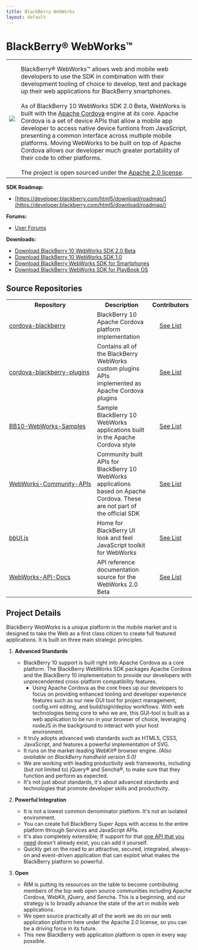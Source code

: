 ```yaml
---
title: BlackBerry WebWorks
layout: default
---
```


# BlackBerry&reg; WebWorks&trade;

<table>
	<tr>
		<td><img src="../images/logo_webworks.png"/></td>
		<td valign="top" style="padding-top:15px">
			BlackBerry&reg; WebWorks&trade; allows web and mobile web developers to use the SDK in combination with their development tooling of choice to develop, test and package up their web applications for BlackBerry smartphones. 
			<br/><br/>
      As of BlackBerry 10 WebWorks SDK 2.0 Beta, WebWorks is built with the <a target="_blank" href="http://cordova.apache.org">Apache Cordova</a> engine at its core. Apache Cordova is a set of device APIs that allow a mobile app developer to access native device funtions from JavaScript, presenting a common interface across multiple mobile platforms. Moving WebWorks to be built on top of Apache Cordova allows our developer much greater portability of their code to other platforms.
      <br/><br/>
			The project is open sourced under the <a href="http://www.apache.org/licenses/LICENSE-2.0.html" target="_blank">Apache 2.0 license</a>. 
		</td>
	</tr>

</table>

**SDK Roadmap:**

* [https://developer.blackberry.com/html5/download/roadmap/](https://developer.blackberry.com/html5/download/roadmap/)

**Forums:**

* [User Forums](http://supportforums.blackberry.com/t5/Web-Development/bd-p/browser_dev)

**Downloads:**

* [Download BlackBerry 10 WebWorks SDK 2.0 Beta](https://developer.blackberry.com/html5/download/)
* [Download BlackBerry 10 WebWorks SDK 1.0](https://developer.blackberry.com/html5/download/#webworks1)
* [Download BlackBerry WebWorks SDK for Smartphones](http://developer.blackberry.com/bbos/html5/download/)
* [Download BlackBerry WebWorks SDK for PlayBook OS](http://developer.blackberry.com/playbook/html5/download/)



## Source Repositories

<table class="outlined">
  <tr>
    <th>Repository</th>
    <th>Description</th>
    <th>Contributors</th>
  </tr>
  <tr>  
    <td style="white-space:nowrap;"><a href="https://github.com/blackberry/cordova-blackberry" target="_blank">cordova-blackberry</a></td>
    <td>BlackBerry 10 Apache Cordova platform implementation</td>
    <td style="text-align:center"><a href="https://github.com/blackberry/cordova-blackberry/graphs/contributors" target="_blank">See List</a></td>
  </tr>
  <tr>  
    <td style="white-space:nowrap;"><a href="https://github.com/blackberry/cordova-blackberry-plugins" target="_blank">cordova-blackberry-plugins</a></td>
    <td>Contains all of the BlackBerry WebWorks custom plugins APIs implemented as Apache Cordova plugins</td>
    <td style="text-align:center"><a href="https://github.com/blackberry/cordova-blackberry-plugins/graphs/contributors" target="_blank">See List</a></td>
  </tr>
  <tr>  
    <td style="white-space:nowrap;"><a href="https://github.com/blackberry/BB10-WebWorks-Samples/tree/WebWorks-2.0" target="_blank">BB10-WebWorks-Samples</a></td>
    <td>Sample BlackBerry 10 WebWorks applications built in the Apache Cordova style</td>
    <td style="text-align:center"><a href="https://github.com/blackberry/BB10-WebWorks-Samples/graphs/contributors" target="_blank">See List</a></td>
  </tr>
  <tr>  
    <td style="white-space:nowrap;"><a href="https://github.com/blackberry/WebWorks-Community-APIs/tree/master/BB10-Cordova" target="_blank">WebWorks-Community-APIs</a></td>
    <td>Community built APIs for BlackBerry 10 WebWorks applications based on Apache Cordova.  These are not part of the official SDK</td>
    <td style="text-align:center"><a href="https://github.com/blackberry/WebWorks-Community-APIs/graphs/contributors" target="_blank">See List</a></td>
  </tr>
  <tr>  
    <td style="white-space:nowrap;"><a href="https://github.com/blackberry/bbUI.js" target="_blank">bbUI.js</a></td>
    <td>Home for BlackBerry UI look and feel JavaScript toolkit for WebWorks</td>
  <td style="text-align:center"><a href="https://github.com/blackberry/bbui.js/graphs/contributors" target="_blank">See List</a></td>
  </tr>
  <tr>  
    <td style="white-space:nowrap;"><a href="https://github.com/blackberry/WebWorks-API-Docs/tree/webworks2" target="_blank">WebWorks-API-Docs</a></td>
    <td>API reference documentation source for the WebWorks 2.0 Beta</td>
  <td style="text-align:center"><a href="https://github.com/blackberry/WebWorks-API-Docs/graphs/contributors" target="_blank">See List</a></td>
  </tr>
  </table>


## Project Details

BlackBerry WebWorks is a unique platform in the mobile market and is designed to take the Web as a first class citizen to create full featured applications. It is built on three main strategic principles.

1. **Advanced Standards**

    * BlackBerry 10 support is built right into Apache Cordova as a core platform. The BlackBerry WebWorks SDK packages Apache Cordova and the BlackBerry 10 implementation to provide our developers with unprecendented cross-platform compatibility features.
        * Using Apache Cordova as the core frees up our developers to focus on providing enhanced tooling and developer experience features such as our new GUI tool for project management, config.xml editing, and build/sign/deploy workflows. With web technologies being core to who we are, this GUI-tool is built as a web application to be run in your browser of choice, leveraging nodeJS in the background to interact with your host environment.
    * It truly adopts advanced web standards such as HTML5, CSS3, JavaScript, and features a powerful implementation of SVG.
    * It runs on the market-leading WebKit&reg; browser engine. _(Also available on BlackBerry handheld version 5.0)_
    * We are working with leading productivity web frameworks, including (but not limited to) jQuery&reg; and Sencha&reg;, to make sure that they function and perform as expected.
    * It's not just about standards, it's about advanced standards and technologies that promote developer skills and productivity.

2. **Powerful Integration**

    * It is not a lowest common denominator platform. It's not an isolated environment.
    * You can create full BlackBerry Super Apps with access to the entire platform through Services and JavaScript APIs.
    * It's also completely extensible; If support for that [one API that you need](http://developer.blackberry.com/html5/apis/) doesn't already exist, you can add it yourself.
    * Quickly get on the road to an attractive, secured, integrated, always-on and event-driven application that can exploit what makes the BlackBerry platform so powerful.

3. **Open**

    * RIM is putting its resources on the table to become contributing members of the top web open source communities including Apache Cordova, WebKit, jQuery, and Sencha. This is a beginning, and our strategy is to broadly advance the state of the art in mobile web applications.
    * We open source practically all of the work we do on our web application platform here under the Apache 2.0 license, so you can be a driving force in its future.
    * This new BlackBerry web application platform is open in every way possible.

